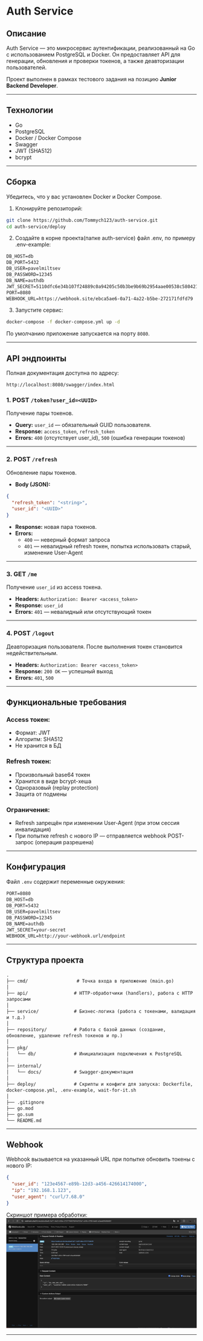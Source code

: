 
# Auth Service

## Описание

Auth Service — это микросервис аутентификации, реализованный на Go с использованием PostgreSQL и Docker. Он предоставляет API для генерации, обновления и проверки токенов, а также деавторизации пользователей.

Проект выполнен в рамках тестового задания на позицию **Junior Backend Developer**.

---

## Технологии

- Go
- PostgreSQL
- Docker / Docker Compose
- Swagger
- JWT (SHA512)
- bcrypt

---

## Сборка

Убедитесь, что у вас установлен Docker и Docker Compose.

1. Клонируйте репозиторий:
```bash
git clone https://github.com/Tommych123/auth-service.git
cd auth-service/deploy
```
2. Создайте в корне проекта(папке auth-service) файл .env, по примеру .env-example:

```env
DB_HOST=db
DB_PORT=5432
DB_USER=pavelmiltsev
DB_PASSWORD=12345
DB_NAME=authdb
JWT_SECRET=5110dfc6e34b107f24889c0a94205c50b3be9b69b2954aae00538c58042112d7646ba96062eb0de856a5db72b8c9c4acba651c19c3cf555f9bc7a665d5671f7f
PORT=8080
WEBHOOK_URL=https://webhook.site/ebca5ae6-0a71-4a22-b5be-272171fdfd79
```

3. Запустите сервис:
```bash
docker-compose -f docker-compose.yml up -d
```

По умолчанию приложение запускается на порту `8080`.

---

## API эндпоинты

Полная документация доступна по адресу:
```
http://localhost:8080/swagger/index.html
```

### 1. POST `/token?user_id=<UUID>`

Получение пары токенов.

- **Query:** `user_id` — обязательный GUID пользователя.
- **Response:** `access_token`, `refresh_token`
- **Errors:** `400` (отсутствует user_id), `500` (ошибка генерации токенов)

---

### 2. POST `/refresh`

Обновление пары токенов.

- **Body (JSON):**
```json
{
  "refresh_token": "<string>",
  "user_id": "<UUID>"
}
```

- **Response:** новая пара токенов.
- **Errors:**
  - `400` — неверный формат запроса
  - `401` — невалидный refresh токен, попытка использовать старый, изменение User-Agent

---

### 3. GET `/me`

Получение `user_id` из access токена.

- **Headers:** `Authorization: Bearer <access_token>`
- **Response:** `user_id`
- **Errors:** `401` — невалидный или отсутствующий токен

---

### 4. POST `/logout`

Деавторизация пользователя. После выполнения токен становится недействительным.

- **Headers:** `Authorization: Bearer <access_token>`
- **Response:** `200 OK` — успешный выход
- **Errors:** `401`, `500`

---

## Функциональные требования

### Access токен:
- Формат: JWT
- Алгоритм: SHA512
- Не хранится в БД

### Refresh токен:
- Произвольный base64 токен
- Хранится в виде bcrypt-хеша
- Одноразовый (replay protection)
- Защита от подмены

### Ограничения:
- Refresh запрещён при изменении User-Agent (при этом сессия инвалидация)
- При попытке refresh с нового IP — отправляется webhook POST-запрос (операция разрешена)

---

## Конфигурация

Файл `.env` содержит переменные окружения:

```
PORT=8080
DB_HOST=db
DB_PORT=5432
DB_USER=pavelmiltsev
DB_PASSWORD=12345
DB_NAME=authdb
JWT_SECRET=your-secret
WEBHOOK_URL=http://your-webhook.url/endpoint
```

---

## Структура проекта

```
.
├── cmd/                  # Точка входа в приложение (main.go)
│
├── api/                 # HTTP-обработчики (handlers), работа с HTTP запросами
│
├── service/             # Бизнес-логика (работа с токенами, валидация и т.д.)
│
├── repository/          # Работа с базой данных (создание, обновление, удаление refresh токенов и пр.)
│
├── pkg/
│   └── db/              # Инициализация подключения к PostgreSQL
│
├── internal/
│   └── docs/            # Swagger-документация
│
├── deploy/              # Скрипты и конфиги для запуска: Dockerfile, docker-compose.yml, .env-example, wait-for-it.sh
│
├── .gitignore
├── go.mod
├── go.sum
└── README.md
```

---

## Webhook

Webhook вызывается на указанный URL при попытке обновить токены с нового IP:

```json
{
  "user_id": "123e4567-e89b-12d3-a456-426614174000",
  "ip": "192.168.1.123",
  "user_agent": "curl/7.68.0"
}
```
Скриншот примера обработки:
![Webhook Example](image.png)

---